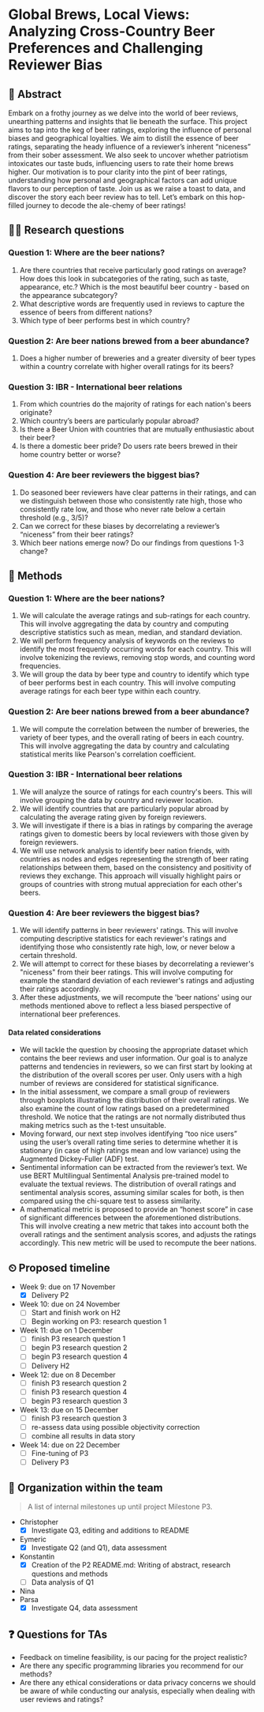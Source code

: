 # Global Brews, Local Views: Analyzing Cross-Country Beer Preferences and Challenging Reviewer Bias

## 📓 Abstract

Embark on a frothy journey as we delve into the world of beer reviews, unearthing patterns and insights that lie beneath the surface. This project aims to tap into the keg of beer ratings, exploring the influence of personal biases and geographical loyalties. We aim to distill the essence of beer ratings, separating the heady influence of a reviewer’s inherent “niceness” from their sober assessment. We also seek to uncover whether patriotism intoxicates our taste buds, influencing users to rate their home brews higher. Our motivation is to pour clarity into the pint of beer ratings, understanding how personal and geographical factors can add unique flavors to our perception of taste. Join us as we raise a toast to data, and discover the story each beer review has to tell. Let’s embark on this hop-filled journey to decode the ale-chemy of beer ratings!

## 👩‍🔬 Research questions

### Question 1: Where are the beer nations?
1. Are there countries that receive particularly good ratings on average? How does this look in subcategories of the rating, such as taste, appearance, etc.? Which is the most beautiful beer country - based on the appearance subcategory?
2. What descriptive words are frequently used in reviews to capture the essence of beers from different nations?
3. Which type of beer performs best in which country?

### Question 2: Are beer nations brewed from a beer abundance?
1. Does a higher number of breweries and a greater diversity of beer types within a country correlate with higher overall ratings for its beers?

### Question 3: IBR - International beer relations
1. From which countries do the majority of ratings for each nation's beers originate?
2. Which country’s beers are particularly popular abroad?
4. Is there a Beer Union with countries that are mutually enthusiastic about their beer?
3. Is there a domestic beer pride? Do users rate beers brewed in their home country better or worse?

### Question 4: Are beer reviewers the biggest bias?
1. Do seasoned beer reviewers have clear patterns in their ratings, and can we distinguish between those who consistently rate high, those who consistently rate low, and those who never rate below a certain threshold (e.g., 3/5)?
2. Can we correct for these biases by decorrelating a reviewer’s “niceness” from their beer ratings?
3. Which beer nations emerge now? Do our findings from questions 1-3 change?

## 👾 Methods

### Question 1: Where are the beer nations?
1. We will calculate the average ratings and sub-ratings for each country. This will involve aggregating the data by country and computing descriptive statistics such as mean, median, and standard deviation.
2. We will perform frequency analysis of keywords on the reviews to identify the most frequently occurring words for each country. This will involve tokenizing the reviews, removing stop words, and counting word frequencies.
3. We will group the data by beer type and country to identify which type of beer performs best in each country. This will involve computing average ratings for each beer type within each country.
   
### Question 2: Are beer nations brewed from a beer abundance?
1. We will compute the correlation between the number of breweries, the variety of beer types, and the overall rating of beers in each country. This will involve aggregating the data by country and calculating statistical merits like Pearson's correlation coefficient.

### Question 3: IBR - International beer relations
1. We will analyze the source of ratings for each country's beers. This will involve grouping the data by country and reviewer location.
2. We will identify countries that are particularly popular abroad by calculating the average rating given by foreign reviewers.
3. We will investigate if there is a bias in ratings by comparing the average ratings given to domestic beers by local reviewers with those given by foreign reviewers.
4. We will use network analysis to identify beer nation friends, with countries as nodes and edges representing the strength of beer rating relationships between them, based on the consistency and positivity of reviews they exchange. This approach will visually highlight pairs or groups of countries with strong mutual appreciation for each other's beers.

### Question 4: Are beer reviewers the biggest bias?
1. We will identify patterns in beer reviewers' ratings. This will involve computing descriptive statistics for each reviewer's ratings and identifying those who consistently rate high, low, or never below a certain threshold.
2. We will attempt to correct for these biases by decorrelating a reviewer's "niceness" from their beer ratings. This will involve computing for example the standard deviation of each reviewer's ratings and adjusting their ratings accordingly.
3. After these adjustments, we will recompute the 'beer nations' using our methods mentioned above to reflect a less biased perspective of international beer preferences.

#### Data related considerations
- We will tackle the question by choosing the appropriate dataset which contains the beer reviews and user information. Our goal is to analyze patterns and tendencies in reviewers, so we can first start by looking at the distribution of the overall scores per user. Only users with a high number of reviews are considered for statistical significance.
- In the initial assessment, we compare a small group of reviewers through boxplots illustrating the distribution of their overall ratings. We also examine the count of low ratings based on a predetermined threshold. We notice that the ratings are not normally distributed thus making metrics such as the t-test unsuitable.
- Moving forward, our next step involves identifying “too nice users” using the user’s overall rating time series to determine whether it is stationary (in case of high ratings mean and low variance) using the Augmented Dickey-Fuller (ADF) test.
- Sentimental information can be extracted from the reviewer’s text. We use BERT Multilingual Sentimental Analysis pre-trained model to evaluate the textual reviews. The distribution of overall ratings and sentimental analysis scores, assuming similar scales for both, is then compared using the chi-square test to assess similarity.
- A mathematical metric is proposed to provide an “honest score” in case of significant differences between the aforementioned distributions. This will involve creating a new metric that takes into account both the overall ratings and the sentiment analysis scores, and adjusts the ratings accordingly. This new metric will be used to recompute the beer nations.


## ⏲ Proposed timeline
 - Week 9: due on 17 November
	 - [x] Delivery P2
 - Week 10: due on 24 November
	 - [ ] Start and finish work on H2
	 - [ ] Begin working on P3: research question 1
 - Week 11: due on 1 December
	 - [ ] finish P3 research question 1
	 - [ ] begin P3 research question 2
  	 - [ ] begin P3 research question 4	
	 - [ ] Delivery H2
 - Week 12: due on 8 December
	 - [ ] finish P3 research question 2
  	 - [ ] finish P3 research question 4
	 - [ ] begin P3 research question 3
 - Week 13: due on 15 December
	 - [ ] finish P3 research question 3
  	 - [ ] re-assess data using possible objectivity correction
	 - [ ] combine all results in data story
 - Week 14: due on 22 December 
	 - [ ] Fine-tuning of P3
	 - [ ] Delivery P3

## 🤪 Organization within the team
> A list of internal milestones up until project Milestone P3.

- Christopher
   	- [x] Investigate Q3, editing and additions to README
- Eymeric
	- [x] Investigate Q2 (and Q1), data assessment
- Konstantin
	- [x] Creation of the P2 README.md: Writing of abstract, research questions and methods
	- [ ] Data analysis of Q1
- Nina
- Parsa
	- [x] Investigate Q4, data assessment

## ❓ Questions for TAs

- Feedback on timeline feasibility, is our pacing for the project realistic?
- Are there any specific programming libraries you recommend for our methods?
- Are there any ethical considerations or data privacy concerns we should be aware of while conducting our analysis, especially when dealing with user reviews and ratings?

